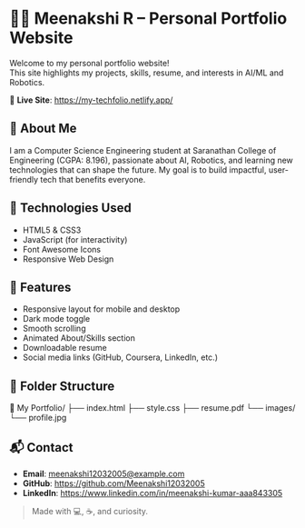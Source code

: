 # 👩‍💻 Meenakshi R – Personal Portfolio Website

Welcome to my personal portfolio website!  
This site highlights my projects, skills, resume, and interests in AI/ML and Robotics.

🔗 **Live Site**: https://my-techfolio.netlify.app/

## 📌 About Me

I am a Computer Science Engineering student at Saranathan College of Engineering (CGPA: 8.196), passionate about AI, Robotics, and learning new technologies that can shape the future. My goal is to build impactful, user-friendly tech that benefits everyone.

## 🚀 Technologies Used

- HTML5 & CSS3
- JavaScript (for interactivity)
- Font Awesome Icons
- Responsive Web Design

## 📄 Features

- Responsive layout for mobile and desktop  
- Dark mode toggle  
- Smooth scrolling  
- Animated About/Skills section  
- Downloadable resume  
- Social media links (GitHub, Coursera, LinkedIn, etc.)

## 📂 Folder Structure

📁 My Portfolio/
├── index.html
├── style.css
├── resume.pdf
└── images/
└── profile.jpg


## 📬 Contact

- **Email**: meenakshi12032005@example.com  
- **GitHub**: https://github.com/Meenakshi12032005
- **LinkedIn**: https://www.linkedin.com/in/meenakshi-kumar-aaa843305

> Made with 💻, ☕, and curiosity.



